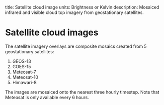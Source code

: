 title: Satellite cloud image
units: Brightness or Kelvin
description: Mosaiced infrared and visible cloud top imagery from geostationary satellites.

# Satellite cloud images
The satellite imagery overlays are composite mosaics created from 5 geostationary satellites:
1. GEOS-13
2. GOES-15
3. Meteosat-7
2. Meteosat-10
5. Himawari-8

The images are mosaiced onto the nearest three hourly timestep. Note that Meteosat is only available every 6 hours.
